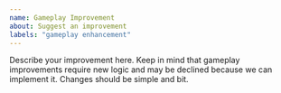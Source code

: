 ```yaml
---
name: Gameplay Improvement
about: Suggest an improvement
labels: "gameplay enhancement"
---
```

Describe your improvement here.
Keep in mind that gameplay improvements require new logic and may be declined because we can implement it. Changes should be simple and bit.

